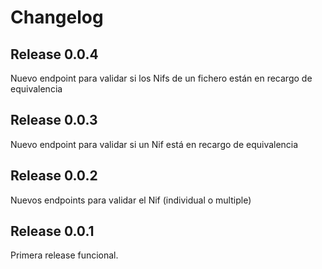 # Changelog

## Release 0.0.4

Nuevo endpoint para validar si los Nifs de un fichero están en recargo de equivalencia


## Release 0.0.3

Nuevo endpoint para validar si un Nif está en recargo de equivalencia


## Release 0.0.2

Nuevos endpoints para validar el Nif (individual o multiple)

## Release 0.0.1

Primera release funcional. 
